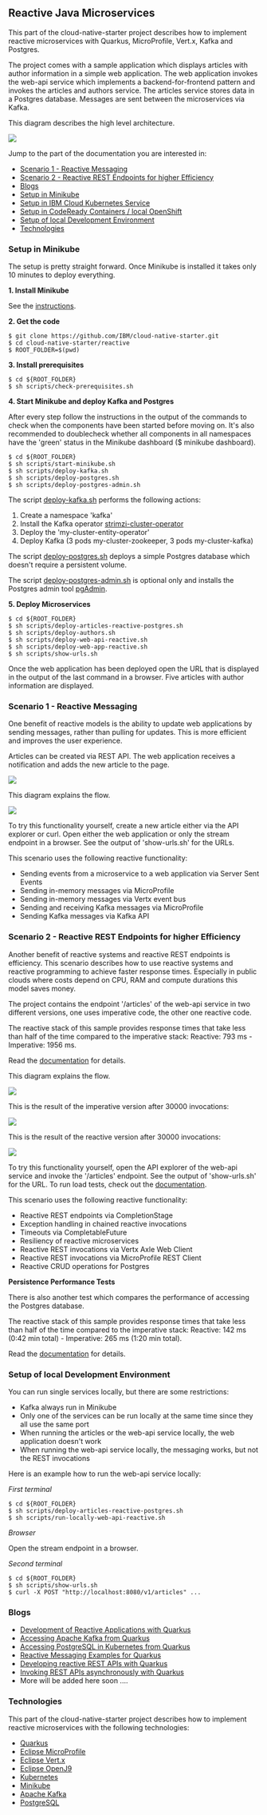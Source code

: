 ## Reactive Java Microservices 

This part of the cloud-native-starter project describes how to implement reactive microservices with Quarkus, MicroProfile, Vert.x, Kafka and Postgres.

The project comes with a sample application which displays articles with author information in a simple web application. The web application invokes the web-api service which implements a backend-for-frontend pattern and invokes the articles and authors service. The articles service stores data in a Postgres database. Messages are sent between the microservices via Kafka.

This diagram describes the high level architecture.

<kbd><img src="documentation/architecture-small.png" /></kbd>

Jump to the part of the documentation you are interested in:

* [Scenario 1 - Reactive Messaging](#scenario-1---reactive-messaging)
* [Scenario 2 - Reactive REST Endpoints for higher Efficiency](#scenario-2---reactive-rest-endpoints-for-higher-efficiency)
* [Blogs](#blogs)
* [Setup in Minikube](#setup-in-minikube)
* [Setup in IBM Cloud Kubernetes Service](documentation/IKS.md)
* [Setup in CodeReady Containers / local OpenShift](documentation/OpenShift4.md)
* [Setup of local Development Environment](#setup-of-local-development-environment)
* [Technologies](#technologies)

### Setup in Minikube

The setup is pretty straight forward. Once Minikube is installed it takes only 10 minutes to deploy everything.

**1. Install Minikube**

See the [instructions](https://kubernetes.io/docs/tasks/tools/install-minikube/).

**2. Get the code**

```
$ git clone https://github.com/IBM/cloud-native-starter.git
$ cd cloud-native-starter/reactive
$ ROOT_FOLDER=$(pwd)
```

**3. Install prerequisites**

```
$ cd ${ROOT_FOLDER}
$ sh scripts/check-prerequisites.sh
```

**4. Start Minikube and deploy Kafka and Postgres**

After every step follow the instructions in the output of the commands to check when the components have been started before moving on. It's also recommended to doublecheck whether all components in all namespaces have the 'green' status in the Minikube dashboard ($ minikube dashboard).

```
$ cd ${ROOT_FOLDER}
$ sh scripts/start-minikube.sh
$ sh scripts/deploy-kafka.sh
$ sh scripts/deploy-postgres.sh
$ sh scripts/deploy-postgres-admin.sh
```

The script [deploy-kafka.sh](scripts/deploy-kafka.sh) performs the following actions:
1. Create a namespace 'kafka'
2. Install the Kafka operator [strimzi-cluster-operator](https://strimzi.io/docs/master/)
3. Deploy the 'my-cluster-entity-operator'
4. Deploy Kafka (3 pods my-cluster-zookeeper, 3 pods my-cluster-kafka)

The script [deploy-postgres.sh](scripts/deploy-postgres.sh) deploys a simple Postgres database which doesn't require a persistent volume.

The script [deploy-postgres-admin.sh](scripts/deploy-postgres-admim.sh) is optional only and installs the Postgres admin tool [pgAdmin](https://www.pgadmin.org/).

**5. Deploy Microservices**

```
$ cd ${ROOT_FOLDER}
$ sh scripts/deploy-articles-reactive-postgres.sh
$ sh scripts/deploy-authors.sh
$ sh scripts/deploy-web-api-reactive.sh
$ sh scripts/deploy-web-app-reactive.sh
$ sh scripts/show-urls.sh
```
 Once the web application has been deployed open the URL that is displayed in the output of the last command in a browser. Five articles with author information are displayed.

### Scenario 1 - Reactive Messaging

One benefit of reactive models is the ability to update web applications by sending messages, rather than pulling for updates. This is more efficient and improves the user experience.

Articles can be created via REST API. The web application receives a notification and adds the new article to the page.

<kbd><img src="documentation/demo-1-video-small.gif" /></kbd>

This diagram explains the flow.

<kbd><img src="documentation/demo-1-small.png" /></kbd>

To try this functionality yourself, create a new article either via the API explorer or curl. Open either the web application or only the stream endpoint in a browser. See the output of 'show-urls.sh' for the URLs.

This scenario uses the following reactive functionality:

* Sending events from a microservice to a web application via Server Sent Events
* Sending in-memory messages via MicroProfile
* Sending in-memory messages via Vertx event bus
* Sending and receiving Kafka messages via MicroProfile
* Sending Kafka messages via Kafka API

### Scenario 2 - Reactive REST Endpoints for higher Efficiency

Another benefit of reactive systems and reactive REST endpoints is efficiency. This scenario describes how to use reactive systems and reactive programming to achieve faster response times. Especially in public clouds where costs depend on CPU, RAM and compute durations this model saves money.

The project contains the endpoint '/articles' of the web-api service in two different versions, one uses imperative code, the other one reactive code.

The reactive stack of this sample provides response times that take less than half of the time compared to the imperative stack: Reactive: 793 ms - Imperative: 1956 ms.

Read the [documentation](documentation/LoadTests.md) for details.

This diagram explains the flow.

<kbd><img src="documentation/demo-2-small.png" /></kbd>

This is the result of the imperative version after 30000 invocations:

<kbd><img src="documentation/load-100x300-v1-summary.png" /></kbd>

This is the result of the reactive version after 30000 invocations:

<kbd><img src="documentation/load-100x300-v2-summary.png" /></kbd>

To try this functionality yourself, open the API explorer of the web-api service and invoke the '/articles' endpoint. See the output of 'show-urls.sh' for the URL. To run load tests, check out the [documentation](documentation/LoadTests.md).

This scenario uses the following reactive functionality:

* Reactive REST endpoints via CompletionStage
* Exception handling in chained reactive invocations
* Timeouts via CompletableFuture
* Resiliency of reactive microservices
* Reactive REST invocations via Vertx Axle Web Client
* Reactive REST invocations via MicroProfile REST Client
* Reactive CRUD operations for Postgres


**Persistence Performance Tests** 

There is also another test which compares the performance of accessing the Postgres database.

The reactive stack of this sample provides response times that take less than half of the time compared to the imperative stack: Reactive: 142 ms (0:42 min total) - Imperative: 265 ms (1:20 min total).

Read the [documentation](documentation/PersistencePerformanceTests.md) for details.

### Setup of local Development Environment

You can run single services locally, but there are some restrictions:

* Kafka always run in Minikube
* Only one of the services can be run locally at the same time since they all use the same port
* When running the articles or the web-api service locally, the web application doesn't work
* When running the web-api service locally, the messaging works, but not the REST invocations

Here is an example how to run the web-api service locally:

*First terminal*

```
$ cd ${ROOT_FOLDER}
$ sh scripts/deploy-articles-reactive-postgres.sh
$ sh scripts/run-locally-web-api-reactive.sh
```

*Browser*

Open the stream endpoint in a browser.

*Second terminal*

```
$ cd ${ROOT_FOLDER}
$ sh scripts/show-urls.sh
$ curl -X POST "http://localhost:8080/v1/articles" ...
```

### Blogs

* [Development of Reactive Applications with Quarkus](http://heidloff.net/article-development-reactive-applications-quarkus/)
* [Accessing Apache Kafka from Quarkus](http://heidloff.net/article/accessing-apache-kafka-from-quarkus/)
* [Accessing PostgreSQL in Kubernetes from Quarkus](http://heidloff.net/article/accessing-postgresql-from-quarkus/)
* [Reactive Messaging Examples for Quarkus](http://heidloff.net/article/reactive-messaging-examples-quarkus/)
* [Developing reactive REST APIs with Quarkus](http://heidloff.net/article/developing-reactive-rest-apis-with-quarkus/)
* [Invoking REST APIs asynchronously with Quarkus](http://heidloff.net/article/invoking-rest-apis-asynchronously-with-quarkus/)
* More will be added here soon ....

### Technologies

This part of the cloud-native-starter project describes how to implement reactive microservices with the following technologies:

* [Quarkus](https://quarkus.io/)
* [Eclipse MicroProfile](https://microprofile.io/)
* [Eclipse Vert.x](https://vertx.io/)
* [Eclipse OpenJ9](https://www.eclipse.org/openj9/)
* [Kubernetes](https://kubernetes.io/)
* [Minikube](https://minikube.sigs.k8s.io/)
* [Apache Kafka](https://kafka.apache.org/)
* [PostgreSQL](https://www.postgresql.org/)
